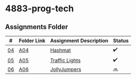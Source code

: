# 4883-prog-tech

## Assignments Folder

|                                                  #                                                   | Folder Link                                                                                           | Assignment Description                                                                                                        | Status |
| :--------------------------------------------------------------------------------------------------: | ----------------------------------------------------------------------------------------------------- | ----------------------------------------------------------------------------------------------------------------------------- | ------ |
| [04](https://github.com/jonhogan/4883-prog-tech/tree/main/Assignments/10055) | [A04](https://github.com/jonhogan/4883-prog-tech/tree/main/Assignments/10055) | [Hashmat](https://github.com/jonhogan/4883-prog-tech/tree/main/Assignments/10055)             | :heavy_check_mark: |
| [05](https://github.com/jonhogan/4883-prog-tech/tree/main/Assignments/161) | [A05](https://github.com/jonhogan/4883-prog-tech/tree/main/Assignments/161) | [Traffic Lights](https://github.com/jonhogan/4883-prog-tech/tree/main/Assignments/161)              |:heavy_check_mark:|
|[06]()|[A06]()|[JollyJumpers]()|:soon:|
